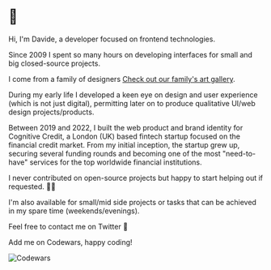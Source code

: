 # :vulcan_salute:

Hi, I'm Davide, a developer focused on frontend technologies.

Since 2009 I spent so many hours on developing interfaces for small and big closed-source projects.

I come from a family of designers <a href="https://vago.studio/en" target="_blank">Check out our family's art gallery</a>.

During my early life I developed a keen eye on design and user experience (which is not just digital), permitting later on to produce qualitative UI/web design projects/products.

Between 2019 and 2022, I built the web product and brand identity for Cognitive Credit, a London (UK) based fintech startup focused on the financial credit market. From my initial inception, the startup grew up, securing several funding rounds and becoming one of the most "need-to-have" services for the top worldwide financial institutions.

I never contributed on open-source projects but happy to start helping out if requested. :genie_man:

I'm also available for small/mid side projects or tasks that can be achieved in my spare time (weekends/evenings).

Feel free to contact me on Twitter :email:

Add me on Codewars, happy coding!

![Codewars](https://www.codewars.com/users/dvago/badges/small)
